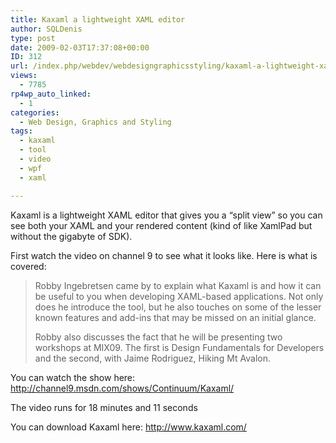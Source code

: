 ```yaml
---
title: Kaxaml a lightweight XAML editor
author: SQLDenis
type: post
date: 2009-02-03T17:37:08+00:00
ID: 312
url: /index.php/webdev/webdesigngraphicsstyling/kaxaml-a-lightweight-xaml-editor/
views:
  - 7785
rp4wp_auto_linked:
  - 1
categories:
  - Web Design, Graphics and Styling
tags:
  - kaxaml
  - tool
  - video
  - wpf
  - xaml

---
```

Kaxaml is a lightweight XAML editor that gives you a &#8220;split view&#8221; so you can see both your XAML and your rendered content (kind of like XamlPad but without the gigabyte of SDK).

First watch the video on channel 9 to see what it looks like. Here is what is covered:

> Robby Ingebretsen came by to explain what Kaxaml is and how it can be useful to you when developing XAML-based applications. Not only does he introduce the tool, but he also touches on some of the lesser known features and add-ins that may be missed on an initial glance.
> 
> Robby also discusses the fact that he will be presenting two workshops at MIX09. The first is Design Fundamentals for Developers and the second, with Jaime Rodriguez, Hiking Mt Avalon.

You can watch the show here: http://channel9.msdn.com/shows/Continuum/Kaxaml/

The video runs for 18 minutes and 11 seconds

You can download Kaxaml here: http://www.kaxaml.com/